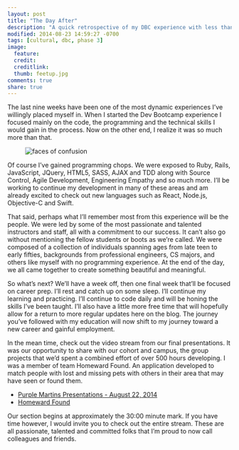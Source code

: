 ```yaml
---
layout: post
title: "The Day After"
description: "A quick retrospective of my DBC experience with less than 24 hours hindsight."
modified: 2014-08-23 14:59:27 -0700
tags: [cultural, dbc, phase 3]
image:
  feature:
  credit:
  creditlink:
  thumb: feetup.jpg
comments: true
share: true
---
```

The last nine weeks have been one of the most dynamic experiences I’ve willingly placed myself in. When I started the Dev Bootcamp experience I focused mainly on the code, the programming and the technical skills I would gain in the process. Now on the other end, I realize it was so much more than that.

<figure><img src="../images/feetup.jpg" alt="faces of confusion"></figure>

Of course I’ve gained programming chops. We were exposed to Ruby, Rails, JavaScript, JQuery, HTML5, SASS, AJAX and TDD along with Source Control,  Agile Development, Engineering Empathy and so much more. I’ll be working to continue my development in many of these areas and am already excited to check out new languages such as React, Node.js, Objective-C and Swift.

That said, perhaps what I’ll remember most from this experience will be the people. We were led by some of the most passionate and talented instructors and staff, all with a commitment to our success. It can’t also go without mentioning the fellow students or boots as we’re called. We were composed of a collection of individuals spanning ages from late teen to early fifties, backgrounds from professional engineers, CS majors, and others like myself with no programming experience. At the end of the day, we all came together to create something beautiful and meaningful.

So what’s next? We’ll have a week off, then one final week that’ll be focused on career prep. I’ll rest and catch up on some sleep. I’ll continue my learning and practicing. I’ll continue to code daily and will be honing the skills I’ve been taught. I’ll also have a little more free time that will hopefully allow for a return to more regular updates here on the blog. The journey you’ve followed with my education will now shift to my journey toward a new career and gainful employment.

In the mean time, check out the video stream from our final presentations. It was our opportunity to share with our cohort and campus, the group projects that we’d spent a combined effort of over 500 hours developing. I was a member of team Homeward Found. An application developed to match people with lost and missing pets with others in their area that may have seen or found them.

* [Purple Martins Presentations - August 22, 2014](http://www.ustream.tv/recorded/51712078)
* [Homeward Found](http://homeward-found.herokuapp.com/)

Our section begins at approximately the 30:00 minute mark. If you have time however, I would invite you to check out the entire stream. These are all passionate, talented and committed folks that I’m proud to now call colleagues and friends.

